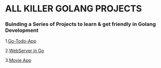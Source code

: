 # ALL KILLER GOLANG PROJECTS

### Buinding a Series of Projects to learn &amp; get friendly in Golang Development 


1.[Go-Todo-App](https://github.com/Cybersayak/GO-TODO-APP)

2.[WebServer in Go](https://github.com/Cybersayak/WebServer1stApp)

3.[Movie App](https://github.com/Cybersayak/MovieCRUD2ndApp)
